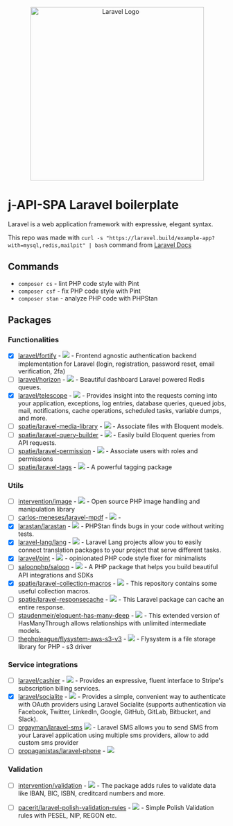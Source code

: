 <p align="center"><a href="https://laravel.com" target="_blank"><img src="https://raw.githubusercontent.com/laravel/art/master/logo-lockup/5%20SVG/2%20CMYK/1%20Full%20Color/laravel-logolockup-cmyk-red.svg" width="400" alt="Laravel Logo"></a></p>


# j-API-SPA Laravel boilerplate
Laravel is a web application framework with expressive, elegant syntax.

This repo was made with `curl -s "https://laravel.build/example-app?with=mysql,redis,mailpit" | bash` command from [Laravel Docs](https://laravel.com/docs/10.x#getting-started-on-windows)

## Commands
- `composer cs` - lint PHP code style with Pint
- `composer csf` - fix PHP code style with Pint 
- `composer stan` - analyze PHP code with PHPStan


## Packages

### Functionalities 
- [x] [laravel/fortify](https://laravel.com/docs/10.x/fortify) - <img src="https://img.shields.io/github/stars/laravel/fortify?style=flat"> - Frontend agnostic authentication backend implementation for Laravel (login, registration, password reset, email verification, 2fa)
- [ ] [laravel/horizon](https://laravel.com/docs/10.x/horizon) - <img src="https://img.shields.io/github/stars/laravel/horizon?style=flat"> - Beautiful dashboard Laravel powered Redis queues.
- [x] [laravel/telescope](https://laravel.com/docs/10.x/telescope) - <img src="https://img.shields.io/github/stars/laravel/telescope?style=flat"> - Provides insight into the requests coming into your application, exceptions, log entries, database queries, queued jobs, mail, notifications, cache operations, scheduled tasks, variable dumps, and more.
- [ ] [spatie/laravel-media-library](https://spatie.be/docs/laravel-medialibrary/v10/introduction) - <img src="https://img.shields.io/github/stars/spatie/laravel-medialibrary?style=flat"> - Associate files with Eloquent models.
- [ ] [spatie/laravel-query-builder](https://spatie.be/index.php/docs/laravel-query-builder/v5/introduction) - <img src="https://img.shields.io/github/stars/spatie/laravel-query-builder?style=flat"> - Easily build Eloquent queries from API requests. 
- [ ] [spatie/laravel-permission](https://spatie.be/docs/laravel-permission/v5/introduction) - <img src="https://img.shields.io/github/stars/spatie/laravel-permission?style=flat"> - Associate users with roles and permissions 
- [ ] [spatie/laravel-tags](https://spatie.be/docs/laravel-tags/v4/introduction) - <img src="https://img.shields.io/github/stars/spatie/laravel-tags?style=flat"> - A powerful tagging package

### Utils
- [ ] [intervention/image](https://image.intervention.io/v2) - <img src="https://img.shields.io/github/stars/intervention/image?style=flat"> - Open source PHP image handling and manipulation library
- [ ] [carlos-meneses/laravel-mpdf](https://github.com/mccarlosen/laravel-mpdf) - <img src="https://img.shields.io/github/stars/carlos-meneses/laravel-mpdf?style=flat"> - 
- [x] [larastan/larastan](https://github.com/larastan/larastan) - <img src="https://img.shields.io/github/stars/larastan/larastan?style=flat"> - PHPStan finds bugs in your code without writing tests.
- [x] [laravel-lang/lang](https://laravel-lang.com/) - <img src="https://img.shields.io/github/stars/Laravel-Lang/common?style=flat"> - Laravel Lang projects allow you to easily connect translation packages to your project that serve different tasks.
- [x] [laravel/pint](https://laravel.com/docs/10.x/pint) - <img src="https://img.shields.io/github/stars/laravel/pint?style=flat"> - opinionated PHP code style fixer for minimalists
- [ ] [saloonphp/saloon](https://github.com/saloonphp/saloon) - <img src="https://img.shields.io/github/stars/saloonphp/saloon?style=flat"> - A PHP package that helps you build beautiful API integrations and SDKs
- [x] [spatie/laravel-collection-macros](https://github.com/spatie/laravel-collection-macros) - <img src="https://img.shields.io/github/stars/spatie/laravel-collection-macros?style=flat"> - This repository contains some useful collection macros.
- [ ] [spatie/laravel-responsecache](https://github.com/spatie/laravel-responsecache) - <img src="https://img.shields.io/github/stars/spatie/laravel-responsecache?style=flat"> - This Laravel package can cache an entire response.
- [ ] [staudenmeir/eloquent-has-many-deep](https://github.com/staudenmeir/eloquent-has-many-deep) - <img src="https://img.shields.io/github/stars/staudenmeir/eloquent-has-many-deep?style=flat"> - This extended version of HasManyThrough allows relationships with unlimited intermediate models.
- [ ] [thephpleague/flysystem-aws-s3-v3](https://github.com/thephpleague/flysystem-aws-s3-v3) - <img src="https://img.shields.io/github/stars/thephpleague/flysystem-aws-s3-v3?style=flat"> - Flysystem is a file storage library for PHP - s3 driver

### Service integrations
- [ ] [laravel/cashier](https://laravel.com/docs/10.x/billing) - <img src="https://img.shields.io/github/stars/laravel/cashier?style=flat"> - Provides an expressive, fluent interface to Stripe's subscription billing services.
- [x] [laravel/socialite](https://laravel.com/docs/10.x/socialite) - <img src="https://img.shields.io/github/stars/laravel/socialite?style=flat"> - Provides a simple, convenient way to authenticate with OAuth providers using Laravel Socialite (supports authentication via Facebook, Twitter, LinkedIn, Google, GitHub, GitLab, Bitbucket, and Slack).
- [ ] [prgayman/laravel-sms](https://github.com/prgayman/laravel-sms) <img src="https://img.shields.io/github/stars/prgayman/laravel-sms?style=flat"> - Laravel SMS allows you to send SMS from your Laravel application using multiple sms providers, allow to add custom sms provider
- [ ] [propaganistas/laravel-phone](https://github.com/Propaganistas/Laravel-Phone) - <img src="https://img.shields.io/github/stars/Propaganistas/Laravel-Phone?style=flat">

### Validation
- [ ] [intervention/validation](https://github.com/Intervention/validation) - <img src="https://img.shields.io/github/stars/Intervention/validation?style=flat"> - The package adds rules to validate data like IBAN, BIC, ISBN, creditcard numbers and more.
- [ ] [pacerit/laravel-polish-validation-rules](https://github.com/pacerit/laravel-polish-validation-rules) - <img src="https://img.shields.io/github/stars/pacerit/laravel-polish-validation-rules?style=flat"> - Simple Polish Validation rules with PESEL, NIP, REGON etc.


